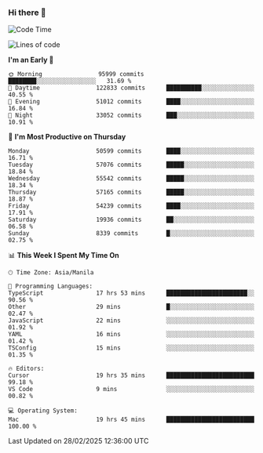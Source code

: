 ### Hi there 👋

<!--START_SECTION:waka-->
![Code Time](http://img.shields.io/badge/Code%20Time-5%2C899%20hrs%2020%20mins-blue)

![Lines of code](https://img.shields.io/badge/From%20Hello%20World%20I%27ve%20Written-117.7%20million%20lines%20of%20code-blue)

**I'm an Early 🐤** 

```text
🌞 Morning                95999 commits       ████████░░░░░░░░░░░░░░░░░   31.69 % 
🌆 Daytime                122833 commits      ██████████░░░░░░░░░░░░░░░   40.55 % 
🌃 Evening                51012 commits       ████░░░░░░░░░░░░░░░░░░░░░   16.84 % 
🌙 Night                  33052 commits       ███░░░░░░░░░░░░░░░░░░░░░░   10.91 % 
```
📅 **I'm Most Productive on Thursday** 

```text
Monday                   50599 commits       ████░░░░░░░░░░░░░░░░░░░░░   16.71 % 
Tuesday                  57076 commits       █████░░░░░░░░░░░░░░░░░░░░   18.84 % 
Wednesday                55542 commits       █████░░░░░░░░░░░░░░░░░░░░   18.34 % 
Thursday                 57165 commits       █████░░░░░░░░░░░░░░░░░░░░   18.87 % 
Friday                   54239 commits       ████░░░░░░░░░░░░░░░░░░░░░   17.91 % 
Saturday                 19936 commits       ██░░░░░░░░░░░░░░░░░░░░░░░   06.58 % 
Sunday                   8339 commits        █░░░░░░░░░░░░░░░░░░░░░░░░   02.75 % 
```


📊 **This Week I Spent My Time On** 

```text
🕑︎ Time Zone: Asia/Manila

💬 Programming Languages: 
TypeScript               17 hrs 53 mins      ███████████████████████░░   90.56 % 
Other                    29 mins             █░░░░░░░░░░░░░░░░░░░░░░░░   02.47 % 
JavaScript               22 mins             ░░░░░░░░░░░░░░░░░░░░░░░░░   01.92 % 
YAML                     16 mins             ░░░░░░░░░░░░░░░░░░░░░░░░░   01.42 % 
TSConfig                 15 mins             ░░░░░░░░░░░░░░░░░░░░░░░░░   01.35 % 

🔥 Editors: 
Cursor                   19 hrs 35 mins      █████████████████████████   99.18 % 
VS Code                  9 mins              ░░░░░░░░░░░░░░░░░░░░░░░░░   00.82 % 

💻 Operating System: 
Mac                      19 hrs 45 mins      █████████████████████████   100.00 % 
```


 Last Updated on 28/02/2025 12:36:00 UTC
<!--END_SECTION:waka-->


<!--
**rad182/rad182** is a ✨ _special_ ✨ repository because its `README.md` (this file) appears on your GitHub profile.

Here are some ideas to get you started:

- 🔭 I’m currently working on ...
- 🌱 I’m currently learning ...
- 👯 I’m looking to collaborate on ...
- 🤔 I’m looking for help with ...
- 💬 Ask me about ...
- 📫 How to reach me: ...
- 😄 Pronouns: ...
- ⚡ Fun fact: ...
-->
